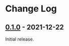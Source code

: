 # Change Log

## [0.1.0] - 2021-12-22

Initial release.

[0.1.0]: https://github.com/omkamra/cowbells/tree/0.1.0
